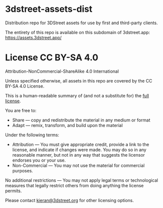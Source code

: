 # 3dstreet-assets-dist
Distribution repo for 3DStreet assets for use by first and third-party clients.

The entirety of this repo is available on this subdomain of 3dstreet.app: https://assets.3dstreet.app/

# License CC BY-SA 4.0
Attribution-NonCommercial-ShareAlike 4.0 International

Unless specified otherwise, all assets in this repo are covered by the CC BY-SA 4.0 License.

This is a human-readable summary of (and not a substitute for) the [full license](LICENSE).

You are free to:
* Share — copy and redistribute the material in any medium or format
* Adapt — remix, transform, and build upon the material

Under the following terms:
* Attribution — You must give appropriate credit, provide a link to the license, and indicate if changes were made. You may do so in any reasonable manner, but not in any way that suggests the licensor endorses you or your use.
* Non-Commercial — You may not use the material for commercial purposes.

No additional restrictions — You may not apply legal terms or technological measures that legally restrict others from doing anything the license permits.

Please contact kieran@3dstreet.org for other licensing options.

